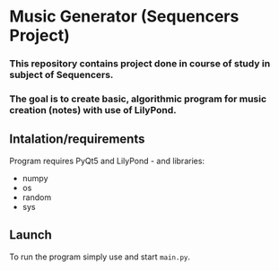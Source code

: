 # Music Generator (Sequencers Project)

### This repository contains project done in course of study in subject of Sequencers.
### The goal is to create basic, algorithmic program for music creation (notes) with use of LilyPond.

## Intalation/requirements

Program requires PyQt5 and LilyPond - and libraries:
- numpy
- os
- random
- sys

## Launch

To run the program simply use and start `main.py`.


